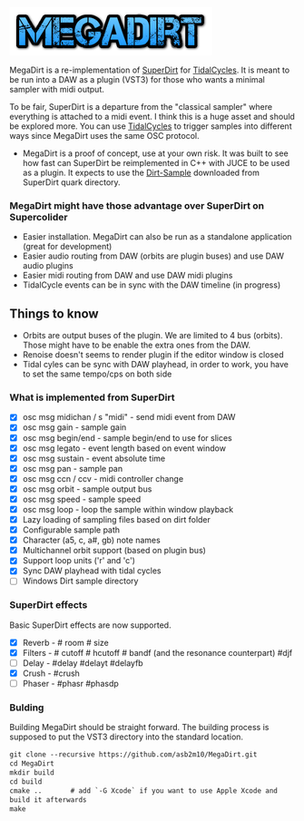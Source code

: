 ![MegaDirt](assets/logo.png)

MegaDirt is a re-implementation of [SuperDirt](https://github.com/musikinformatik/SuperDirt) for [TidalCycles](https://github.com/tidalcycles/tidal). It is meant to be run into a DAW as a plugin (VST3) for those who wants a minimal sampler with midi output.

To be fair, SuperDirt is a departure from the "classical sampler" where everything is attached to a midi event. I think this is a huge asset and should be explored more. You can use [TidalCycles](https://tidalcycles.org) to trigger samples into different ways since MegaDirt uses the same OSC protocol.

* MegaDirt is a proof of concept, use at your own risk. It was built to see how fast can SuperDirt be reimplemented in C++ with JUCE to be used as a plugin. It expects to use the [Dirt-Sample](https://github.com/tidalcycles/Dirt-Samples) downloaded from SuperDirt quark directory.

### MegaDirt might have those advantage over SuperDirt on Supercolider
* Easier installation. MegaDirt can also be run as a standalone application (great for development)
* Easier audio routing from DAW (orbits are plugin buses) and use DAW audio plugins
* Easier midi routing from DAW and use DAW midi plugins
* TidalCycle events can be in sync with the DAW timeline (in progress)

## Things to know

* Orbits are output buses of the plugin. We are limited to 4 bus (orbits). Those might have to be enable the extra ones from the DAW.
* Renoise doesn't seems to render plugin if the editor window is closed
* Tidal cyles can be sync with DAW playhead, in order to work, you have to set the same tempo/cps on both side

### What is implemented from SuperDirt

- [x] osc msg midichan / s "midi" - send midi event from DAW
- [x] osc msg gain - sample gain
- [x] osc msg begin/end - sample begin/end to use for slices
- [x] osc msg legato - event length based on event window
- [x] osc msg sustain - event absolute time
- [x] osc msg pan - sample pan
- [x] osc msg ccn / ccv - midi controller change
- [x] osc msg orbit - sample output bus
- [x] osc msg speed - sample speed
- [x] osc msg loop - loop the sample within window playback
- [x] Lazy loading of sampling files based on dirt folder
- [x] Configurable sample path
- [x] Character (a5, c, a#, gb) note names
- [x] Multichannel orbit support (based on plugin bus)
- [x] Support loop units ('r' and 'c')
- [x] Sync DAW playhead with tidal cycles
- [ ] Windows Dirt sample directory

### SuperDirt effects

Basic SuperDirt effects are now supported. 

- [x] Reverb - # room # size
- [x] Filters - # cutoff # hcutoff # bandf (and the resonance counterpart) #djf 
- [ ] Delay - #delay #delayt #delayfb
- [x] Crush - #crush
- [ ] Phaser - #phasr #phasdp

### Bulding

Building MegaDirt should be straight forward. The building process is supposed to put the VST3 directory into the standard location.

    git clone --recursive https://github.com/asb2m10/MegaDirt.git
    cd MegaDirt
    mkdir build
    cd build
    cmake ..       # add `-G Xcode` if you want to use Apple Xcode and build it afterwards
    make
